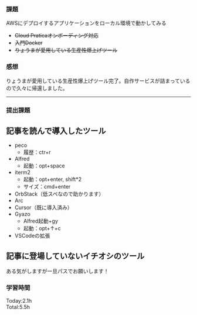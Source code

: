 ### 課題
AWSにデプロイするアプリケーションをローカル環境で動かしてみる
- ~~Cloud Praticaオンボーディング対応~~
- ~~入門Docker~~
- ~~りょうまが愛用している生産性爆上げツール~~

### 感想
りょうまが愛用している生産性爆上げツール完了。自作サービスが詰まっているので久々に帰還しました。

-----------------------
### 提出課題
## 記事を読んで導入したツール
- peco
  - 履歴：ctr+r
- Alfred
  - 起動：opt+space
- iterm2
  - 起動：opt+enter, shift*2
  - サイズ：cmd+enter
- OrbStack（低スペなので助かります）
- Arc
- Cursor（既に導入済み）
- Gyazo
  - Alfred起動+gy
  - 起動：opt+↑+c
- VSCodeの拡張

## 記事に登場していないイチオシのツール
ある気がしますが一旦パスでお願いします！

### 学習時間
Today:2.1h<br>
Total:5.5h